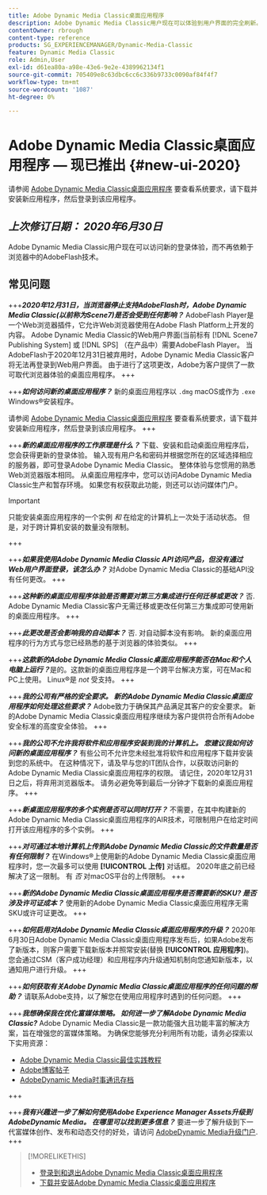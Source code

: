 ```yaml
---
title: Adobe Dynamic Media Classic桌面应用程序
description: Adobe Dynamic Media Classic用户现在可以体验到用户界面的完全刷新。 该体验提供了更新的登录功能，其中包含指向有价值资源的链接，此更新不再依赖于浏览器中的AdobeFlash技术。
contentOwner: rbrough
content-type: reference
products: SG_EXPERIENCEMANAGER/Dynamic-Media-Classic
feature: Dynamic Media Classic
role: Admin,User
exl-id: d61ea80a-a98e-43e6-9e2e-4389962134f1
source-git-commit: 705409e8c63dbc6cc6c336b9733c0090af84f4f7
workflow-type: tm+mt
source-wordcount: '1087'
ht-degree: 0%

---
```


# Adobe Dynamic Media Classic桌面应用程序 — 现已推出 {#new-ui-2020}

请参阅 [Adobe Dynamic Media Classic桌面应用程序](/help/dynamic-media-classic-desktop-app.md) 要查看系统要求，请下载并安装新应用程序，然后登录到该应用程序。

## _上次修订日期： 2020年6月30日_

Adobe Dynamic Media Classic用户现在可以访问新的登录体验，而不再依赖于浏览器中的AdobeFlash技术。

## 常见问题

+++**_2020年12月31日，当浏览器停止支持AdobeFlash时，Adobe Dynamic Media Classic(以前称为Scene7)是否会受到任何影响？_**
AdobeFlash Player是一个Web浏览器插件，它允许Web浏览器使用在Adobe Flash Platform上开发的内容。 Adobe Dynamic Media Classic的Web用户界面(当前标有 [!DNL Scene7 Publishing System] 或 [!DNL SPS] （在产品中）需要AdobeFlash Player。 当AdobeFlash于2020年12月31日被弃用时，Adobe Dynamic Media Classic客户将无法再登录到Web用户界面。 由于进行了这项更改，Adobe为客户提供了一款可取代浏览器体验的桌面应用程序。
+++

+++**_如何访问新的桌面应用程序？_**
新的桌面应用程序以 `.dmg` macOS或作为 `.exe` Windows®安装程序。

请参阅 [Adobe Dynamic Media Classic桌面应用程序](/help/dynamic-media-classic-desktop-app.md) 要查看系统要求，请下载并安装新应用程序，然后登录到该应用程序。
+++

<!-- NEWSLETTER IS DEAD The download links are also available by way of the [Adobe Dynamic Media Classic newsletter subscription page.](https://www.adobe.com/subscription/dynamic-media-newsletter.html) -->

+++**_新的桌面应用程序的工作原理是什么？_**
下载、安装和启动桌面应用程序后，您会获得更新的登录体验。 输入现有用户名和密码并根据您所在的区域选择相应的服务器，即可登录Adobe Dynamic Media Classic。 整体体验与您惯用的熟悉Web浏览器版本相同。 从桌面应用程序中，您可以访问Adobe Dynamic Media Classic生产和暂存环境。 如果您有权获取此功能，则还可以访问媒体门户。

>[!IMPORTANT]
>
>只能安装桌面应用程序的一个实例 *和* 在给定的计算机上一次处于活动状态。 但是，对于跨计算机安装的数量没有限制。

+++

+++**_如果我使用Adobe Dynamic Media Classic API访问产品，但没有通过Web用户界面登录，该怎么办？_**
对Adobe Dynamic Media Classic的基础API没有任何更改。
+++

+++**_这种新的桌面应用程序体验是否需要对第三方集成进行任何迁移或更改？_**
否. Adobe Dynamic Media Classic客户无需迁移或更改任何第三方集成即可使用新的桌面应用程序。
+++

+++**_此更改是否会影响我的自动脚本？_**
否. 对自动脚本没有影响。 新的桌面应用程序的行为方式与您已经熟悉的基于浏览器的体验类似。
+++

+++**_这款新的Adobe Dynamic Media Classic桌面应用程序能否在Mac和个人电脑上运行？_**&#x200B;是的。这款新的桌面应用程序是一个跨平台解决方案，可在Mac和PC上使用。 Linux®是 *not* 受支持。
+++

+++**_我的公司有严格的安全要求。 新的Adobe Dynamic Media Classic桌面应用程序如何处理这些要求？_**
Adobe致力于确保其产品满足其客户的安全要求。 新的Adobe Dynamic Media Classic桌面应用程序继续为客户提供符合所有Adobe安全标准的高度安全体验。
+++

+++**_我的公司不允许我将软件和应用程序安装到我的计算机上。 您建议我如何访问新的桌面应用程序？_**
有些公司不允许您未经批准将软件和应用程序下载并安装到您的系统中。 在这种情况下，请及早与您的IT团队合作，以获取访问新的Adobe Dynamic Media Classic桌面应用程序的权限。 请记住，2020年12月31日之后，将弃用浏览器版本。 请务必避免等到最后一分钟才下载新的桌面应用程序。
+++

+++**_新桌面应用程序的多个实例是否可以同时打开？_**
不需要，在其中构建新的Adobe Dynamic Media Classic桌面应用程序的AIR技术，可限制用户在给定时间打开该应用程序的多个实例。
+++

+++**_对可通过本地计算机上传到Adobe Dynamic Media Classic的文件数量是否有任何限制？_**
在Windows®上使用新的Adobe Dynamic Media Classic桌面应用程序时，您一次最多可以使用 **[!UICONTROL 上传]** 对话框。 2020年底之前已经解决了这一限制。 有 *否* 对macOS平台的上传限制。
+++

+++**_新的Adobe Dynamic Media Classic桌面应用程序是否需要新的SKU? 是否涉及许可证成本？_**
使用新的Adobe Dynamic Media Classic桌面应用程序无需SKU或许可证更改。
+++

+++**_如何启用对Adobe Dynamic Media Classic桌面应用程序的升级？_**
2020年6月30日Adobe Dynamic Media Classic桌面应用程序发布后，如果Adobe发布了新版本，则客户需要下载新版本并照常安装(替换 **[!UICONTROL 应用程序]**)。 您会通过CSM（客户成功经理）和应用程序内升级通知机制向您通知新版本，以通知用户进行升级。
+++

+++**_如何获取有关Adobe Dynamic Media Classic桌面应用程序的任何问题的帮助？_**
请联系Adobe支持，以了解您在使用应用程序时遇到的任何问题。
+++

+++**_我想确保我在优化富媒体策略。 如何进一步了解Adobe Dynamic Media Classic?_**
Adobe Dynamic Media Classic是一款功能强大且功能丰富的解决方案，旨在增强您的富媒体策略。 为确保您能够充分利用所有功能，请务必探索以下实用资源：

* [Adobe Dynamic Media Classic最佳实践教程](https://experienceleague.adobe.com/docs/experience-manager-learn/dynamic-media-classic-tutorial/overview.html)
* [Adobe博客帖子](https://blog.adobe.com/)<!-- (https://blog.adobe.com/tag/dynamic-media/) -->
* [AdobeDynamic Media时事通讯存档](https://experienceleague.adobe.com/docs/dynamic-media-classic/using/dynamic-media-newsletter.html)

+++

<!-- HIDDEN AUGUST 2, 2021 BECAUSE THE NEWSLETTER WAS DISCONTINUED Plus, [subscribe to the Dynamic Media newsletter](https://www.adobe.com/subscription/dynamic-media-newsletter.html) to stay current on the latest news, information, training opportunities, powerful features available to you such as [Smart Imaging](https://experienceleague.adobe.com/docs/experience-manager-65/assets/dynamic/imaging-faq.html#dynamic), and the complementary audit program. -->

+++**_我有兴趣进一步了解如何使用Adobe Experience Manager Assets升级到AdobeDynamic Media。 在哪里可以找到更多信息？_**
要进一步了解升级到下一代富媒体创作、发布和动态交付的好处，请访问 [AdobeDynamic Media升级门户](https://exploreadobe.com/dynamic-media-upgrade/).
+++

>[!MORELIKETHIS]
>
>* [登录到和退出Adobe Dynamic Media Classic桌面应用程序](/help/signing-out.md)
>* [下载并安装Adobe Dynamic Media Classic桌面应用程序](/help/dynamic-media-classic-desktop-app.md)


<!-- SAVE - OLD LINK TO BEST PRACTICES GUIDE IN PDF https://www.adobe.com/content/dam/www/us/en/marketing/experience-manager-assets/dynamic-media/adobe-dynamic-media-classic-best-practices-guide.pdf -->